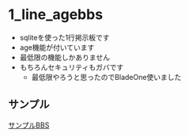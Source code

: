 # 1_line_agebbs

- sqliteを使った1行掲示板です
- age機能が付いています
- 最低限の機能しかありません
- もちろんセキュリティもガバです
  - 最低限やろうと思ったのでBladeOne使いました

## サンプル

[サンプルBBS](htps://oekakibbs.moe/1line_sample)